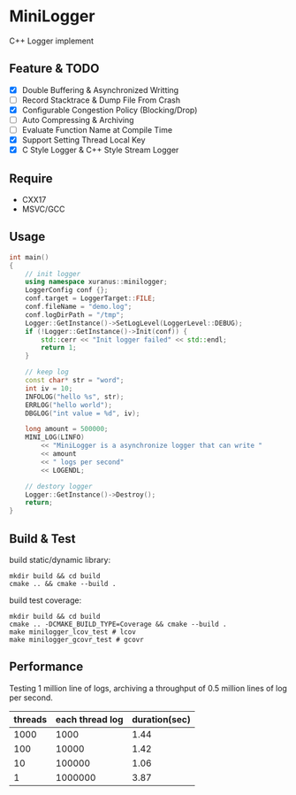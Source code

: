 # MiniLogger
C++ Logger implement

## Feature & TODO
 - [X] Double Buffering & Asynchronized Writting
 - [ ] Record Stacktrace & Dump File From Crash
 - [X] Configurable Congestion Policy (Blocking/Drop)
 - [ ] Auto Compressing & Archiving
 - [ ] Evaluate Function Name at Compile Time
 - [x] Support Setting Thread Local Key
 - [x] C Style Logger & C++ Style Stream Logger

## Require
 - CXX17
 - MSVC/GCC

## Usage
```cpp
int main()
{
    // init logger
    using namespace xuranus::minilogger;
    LoggerConfig conf {};
    conf.target = LoggerTarget::FILE;
    conf.fileName = "demo.log";
    conf.logDirPath = "/tmp";
    Logger::GetInstance()->SetLogLevel(LoggerLevel::DEBUG);
    if (!Logger::GetInstance()->Init(conf)) {
        std::cerr << "Init logger failed" << std::endl;
        return 1;
    }

    // keep log
    const char* str = "word";
    int iv = 10;
    INFOLOG("hello %s", str);
    ERRLOG("hello world");
    DBGLOG("int value = %d", iv);

    long amount = 500000;
    MINI_LOG(LINFO)
        << "MiniLogger is a asynchronize logger that can write "
        << amount
        << " logs per second"
        << LOGENDL;

    // destory logger
    Logger::GetInstance()->Destroy();
    return;
}
```

## Build & Test
build static/dynamic library:
```
mkdir build && cd build
cmake .. && cmake --build .
```

build test coverage:
```
mkdir build && cd build
cmake .. -DCMAKE_BUILD_TYPE=Coverage && cmake --build .
make minilogger_lcov_test # lcov
make minilogger_gcovr_test # gcovr
```

## Performance
Testing 1 million line of logs, archiving a throughput of 0.5 million lines of log per second.

| threads | each thread log | duration(sec) |
|---------|-----------------|---------------|
| 1000    | 1000            |       1.44      |
| 100     | 10000           |       1.42    |
| 10      | 100000          |       1.06    |
| 1       | 1000000         |       3.87    |

